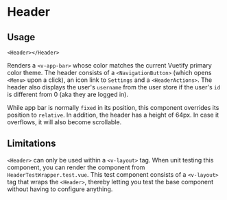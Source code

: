 # Header

## Usage

```vue
<Header></Header>
```

Renders a `<v-app-bar>` whose color matches the current Vuetify primary color theme. The header consists of a `<NavigationButton>` (which opens `<Menu>` upon a click), an icon link to `Settings` and a `<HeaderActions>`. The header also displays the user's `username` from the user store if the user's `id` is different from 0 (aka they are logged in).

While app bar is normally `fixed` in its position, this component overrides its position to `relative`. In addition, the header has a height of 64px. In case it overflows, it will also become scrollable.

## Limitations

`<Header>` can only be used within a `<v-layout>` tag. When unit testing this component, you can render the component from `HeaderTestWrapper.test.vue`. This test component consists of a `<v-layout>` tag that wraps the `<Header>`, thereby letting you test the base component without having to configure anything.
